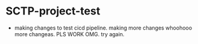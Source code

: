 # SCTP-project-test

- making changes to test cicd pipeline. making more changes whoohooo more changeas. PLS WORK OMG. 
try again. 